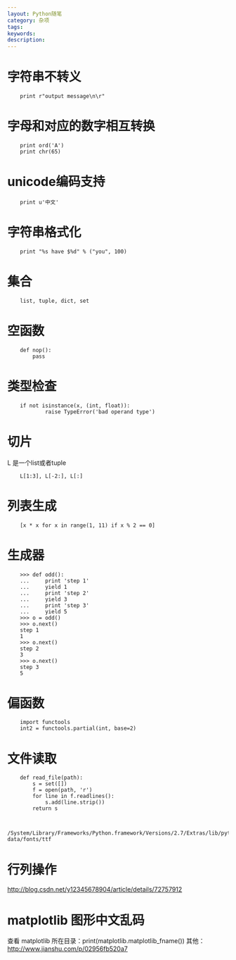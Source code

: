 ```yaml
---
layout: Python随笔
category: 杂项
tags:
keywords:
description:
---
```



# 字符串不转义

        print r"output message\n\r"

# 字母和对应的数字相互转换

        print ord('A')
        print chr(65)

# unicode编码支持

        print u'中文'

# 字符串格式化

        print "%s have $%d" % ("you", 100)

# 集合

        list, tuple, dict, set

# 空函数

        def nop():
            pass        

# 类型检查

        if not isinstance(x, (int, float)):
                raise TypeError('bad operand type')

# 切片
L 是一个list或者tuple

        L[1:3], L[-2:], L[:]

# 列表生成

        [x * x for x in range(1, 11) if x % 2 == 0]

# 生成器

        >>> def odd():
        ...     print 'step 1'
        ...     yield 1
        ...     print 'step 2'
        ...     yield 3
        ...     print 'step 3'
        ...     yield 5        
        >>> o = odd()
        >>> o.next()
        step 1
        1
        >>> o.next()
        step 2
        3
        >>> o.next()
        step 3
        5

# 偏函数

        import functools
        int2 = functools.partial(int, base=2)

# 文件读取

        def read_file(path):
            s = set([])
            f = open(path, 'r')
            for line in f.readlines():
                s.add(line.strip())
            return s


            /System/Library/Frameworks/Python.framework/Versions/2.7/Extras/lib/python/matplotlib/mpl-data/fonts/ttf


# 行列操作

http://blog.csdn.net/y12345678904/article/details/72757912

# matplotlib 图形中文乱码

查看 matplotlib 所在目录：print(matplotlib.matplotlib_fname())
其他：http://www.jianshu.com/p/02956fb520a7
